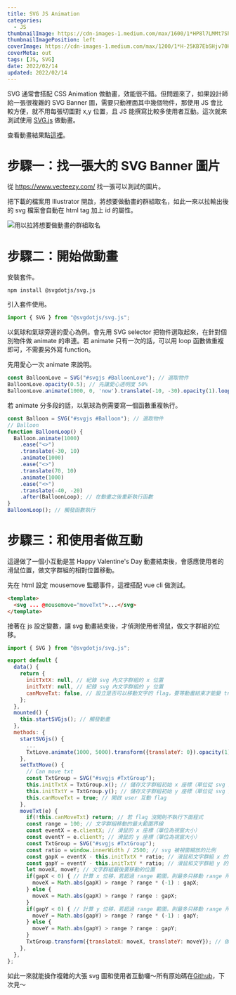 ```yaml
---
title: SVG JS Animation
categories:
  - JS
thumbnailImage: https://cdn-images-1.medium.com/max/1600/1*HP8l7LMMt7Sh5UoO1T-yLQ.png
thumbnailImagePosition: left
coverImage: https://cdn-images-1.medium.com/max/1200/1*H-25KB7EbSHjv70HXrdl6w.png
coverMeta: out
tags: [JS, SVG]
date: 2022/02/14
updated: 2022/02/14
---
```


SVG 通常會搭配 CSS Animation 做動畫，效能很不錯。但問題來了，如果設計師給一張很複雜的 SVG Banner 圖，需要只動裡面其中幾個物件，那使用 JS 會比較方便，就不用每張切圖對 x,y 位置，且 JS 能撰寫比較多使用者互動。這次就來測試使用 [SVG.js](https://github.com/svgdotjs/svg.js) 做動畫。

<!--more-->

查看動畫結果點[這裡](https://annilla.github.io/svg-animate-js-test/svg-playground/dist/index.html)。

# 步驟一：找一張大的 SVG Banner 圖片

從 https://www.vecteezy.com/ 找一張可以測試的圖片。

把下載的檔案用 Illustrator 開啟，將想要做動畫的群組取名，如此一來以拉輸出後的 svg 檔案會自動在 html tag 加上 id 的屬性。

![用以拉將想要做動畫的群組取名](https://lh3.googleusercontent.com/pw/AM-JKLXnWoVOa7uTtIkkGUJfUAHbcmf3PUmTTE1yKqdaWG0-r6Pd9rAEr-DYqYOqsnFLbjgHIpNo0kvKTRKNYE9pGC5XAjj1oWOZLDiTKj5yLAjxUqjzFmGI1Oyuo-kiTCItxnC1sxCIU_Wpc6iPY-dse5ZhzA=w2206-h1378-no?authuser=0)

# 步驟二：開始做動畫

安裝套件。

```
npm install @svgdotjs/svg.js
```

引入套件使用。

```js
import { SVG } from "@svgdotjs/svg.js";
```

以氣球和氣球旁邊的愛心為例。會先用 SVG selector 把物件選取起來，在針對個別物件做 animate 的串連。若 animate 只有一次的話，可以用 loop 函數做重複即可，不需要另外寫 function。

先用愛心一次 animate 來說明。

```js
const BalloonLove = SVG("#svgjs #BalloonLove"); // 選取物件
BalloonLove.opacity(0.5); // 先讓愛心透明度 50%
BalloonLove.animate(1000, 0, 'now').translate(-10, -30).opacity(1).loop(true, true); // animate 動畫(duration, delay, 什麼時候開始), translate 移動位置, opacity 透明度 100%, loop 重複
```

若 animate 分多段的話，以氣球為例需要寫一個函數重複執行。

```js
const Balloon = SVG("#svgjs #Balloon"); // 選取物件
// Balloon
function BalloonLoop() {
  Balloon.animate(1000)
    .ease("<>")
    .translate(-30, 10)
    .animate(1000)
    .ease("<>")
    .translate(70, 10)
    .animate(1000)
    .ease("<>")
    .translate(-40, -20)
    .after(BalloonLoop); // 在動畫之後重新執行函數
}
BalloonLoop(); // 觸發函數執行
```

# 步驟三：和使用者做互動

這邊做了一個小互動是當 Happy Valentine's Day 動畫結束後，會感應使用者的滑鼠位置，做文字群組的相對位置移動。

先在 html 設定 mousemove 監聽事件，這裡搭配 vue cli 做測試。

```html
<template>
  <svg ... @mousemove="moveTxt">...</svg>
</template>
```

接著在 js 設定變數，讓 svg 動畫結束後，才偵測使用者滑鼠，做文字群組的位移。

```js
import { SVG } from "@svgdotjs/svg.js";

export default {
  data() {
    return {
      initTxtX: null, // 紀錄 svg 內文字群組的 x 位置
      initTxtY: null, // 紀錄 svg 內文字群組的 y 位置
      canMoveTxt: false, // 設立是否可以移動文字的 flag，要等動畫結束才能變 true
    };
  },
  mounted() {
    this.startSVGjs(); // 觸發動畫
  },
  methods: {
    startSVGjs() {
      ...
      TxtLove.animate(1000, 5000).transform({translateY: 0}).opacity(1).after(this.setTxtMove); // 在最後一個動畫結束後，開啟互動 flag
    },
    setTxtMove() {
      // Can move txt
      const TxtGroup = SVG("#svgjs #TxtGroup");
      this.initTxtX = TxtGroup.x(); // 儲存文字群組初始 x 座標（單位從 svg 畫布，非視窗大小）
      this.initTxtY = TxtGroup.y(); // 儲存文字群組初始 y 座標（單位從 svg 畫布，非視窗大小）
      this.canMoveTxt = true; // 開啟 user 互動 flag
    },
    moveTxt(e) {
      if(!this.canMoveTxt) return; // 若 flag 沒開則不執行下面程式
      const range = 100; // 文字群組移動的最大範圍界線
      const eventX = e.clientX; // 滑鼠的 x 座標（單位為視窗大小）
      const eventY = e.clientY; // 滑鼠的 y 座標（單位為視窗大小）
      const TxtGroup = SVG("#svgjs #TxtGroup");
      const ratio = window.innerWidth / 2500; // svg 被視窗縮放的比例
      const gapX = eventX - this.initTxtX * ratio; // 滑鼠和文字群組 x 的距離
      const gapY = eventY - this.initTxtY * ratio; // 滑鼠和文字群組 y 的距離
      let moveX, moveY; // 文字群組最後要移動的位置
      if(gapX < 0) { // 計算 x 位移，若超過 range 範圍，則最多只移動 range 所設定的距離
        moveX = Math.abs(gapX) > range ? range * (-1) : gapX;
      } else {
        moveX = Math.abs(gapX) > range ? range : gapX;
      }
      if(gapY < 0) { // 計算 y 位移，若超過 range 範圍，則最多只移動 range 所設定的距離｀
        moveY = Math.abs(gapY) > range ? range * (-1) : gapY;
      } else {
        moveY = Math.abs(gapY) > range ? range : gapY;
      }
      TxtGroup.transform({translateX: moveX, translateY: moveY}); // 做文字群組的位移
    },
  },
};
```

如此一來就能操作複雜的大張 svg 圖和使用者互動囉～所有原始碼在[Github](https://github.com/Annilla/svg-animate-js-test)，下次見～